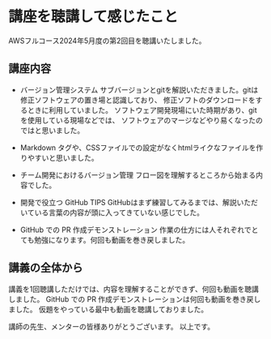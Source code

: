 # 講座を聴講して感じたこと

AWSフルコース2024年5月度の第2回目を聴講いたしました。

## 講座内容

- バージョン管理システム
サブバージョンとgitを解説いただきました。gitは修正ソフトウェアの置き場と認識しており、
修正ソフトのダウンロードをするときに利用していました。
ソフトウェア開発現場にいた時期があり、gitを使用している現場などでは、
ソフトウェアのマージなどやり易くなったのではと思いました。

- Markdown
タグや、CSSファイルでの設定がなくhtmlライクなファイルを作りやすいと思いました。

- チーム開発におけるバージョン管理
フロー図を理解するところから始まる内容でした。

- 開発で役立つ GitHub TIPS
GitHubはまず練習してみるまでは、解説いただいている言葉の内容が頭に入ってきていない感じでした。

- GitHub での PR 作成デモンストレーション
作業の仕方には人それぞれでとても勉強になります。何回も動画を巻き戻しました。

## 講義の全体から

講義を1回聴講しただけでは、内容を理解することができず、何回も動画を聴講しました。
GitHub での PR 作成デモンストレーションは何回も動画を巻き戻しました。
仮題をやっている最中も動画を聴講しておりました。

講師の先生、メンターの皆様ありがとうございます。
以上です。
